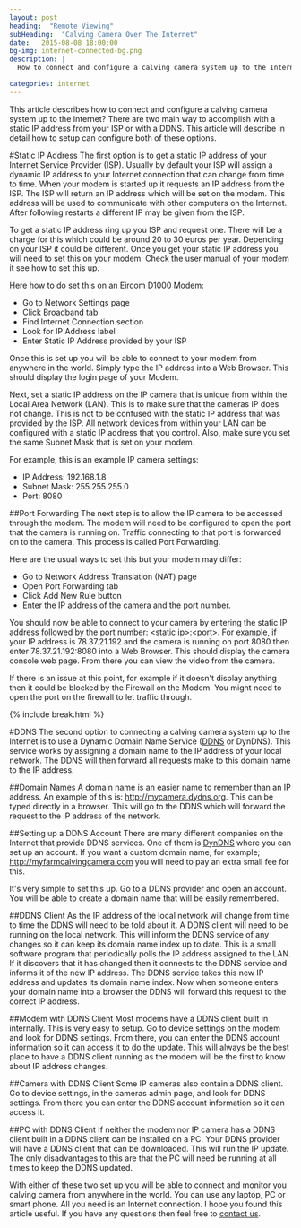 ```yaml
---
layout: post
heading:  "Remote Viewing"
subHeading:  "Calving Camera Over The Internet"
date:   2015-08-08 18:00:00
bg-img: internet-connected-bg.png
description: |
  How to connect and configure a calving camera system up to the Internet? There are two main way to accomplish with a static IP address from your ISP or with a DDNS. This article will describe in detail how to setup can configure both of these options.

categories: internet
---
```


This article describes how to connect and configure a calving camera system up to the Internet? There are two main way to accomplish with a static IP address from your ISP or with a DDNS. This article will describe in detail how to setup can configure both of these options.

#Static IP Address
The first option is to get a static IP address of your Internet Service Provider (ISP). Usually by default your ISP will assign a dynamic IP address to your Internet connection that can change from time to time. 
When your modem is started up it requests an IP address from the ISP. The ISP will return an IP address which will be set on the modem. This address will be used to communicate with other computers on the Internet. After following restarts a different IP may be given from the ISP.

To get a static IP address ring up you ISP and request one. There will be a charge for this which could be around 20 to 30 euros per year. Depending on your ISP it could be different. Once you get your static IP address you will need to set this on your modem. Check the user manual of your modem it see how to set this up.

Here how to do set this on an Eircom D1000 Modem:

- Go to Network Settings page
- Click Broadband tab
- Find Internet Connection section
- Look for IP Address label
- Enter Static IP Address provided by your ISP

Once this is set up you will be able to connect to your modem from anywhere in the world. Simply type the IP address into a Web Browser. This should display the login page of your Modem. 

Next, set a static IP address on the IP camera that is unique from within the Local Area Network (LAN). This is to make sure that the cameras IP does not change. This is not to be confused with the static IP address that was provided by the ISP. All network devices from within your LAN can be configured with a static IP address that you control. Also, make sure you set the same Subnet Mask that is set on your modem.

For example, this is an example IP camera settings: 

- IP Address: 192.168.1.8
- Subnet Mask: 255.255.255.0
- Port: 8080

##Port Forwarding
The next step is to allow the IP camera to be accessed through the modem. The modem will need to be configured to open the port that the camera is running on. Traffic connecting to that port is forwarded on to the camera. This process is called Port Forwarding.


Here are the usual ways to set this but your modem may differ:

- Go to Network Address Translation (NAT) page
- Open Port Forwarding tab
- Click Add New Rule button
- Enter the IP address of the camera and the port number. 


You should now be able to connect to your camera by entering the static IP address followed by the port number:
&lt;static ip&gt;:&lt;port&gt;. 
For example, if your IP address is 78.37.21.192 and the camera is running on port 8080 then enter 78.37.21.192:8080 into a Web Browser. This should display the camera console web page. From there you can view the video from the camera.

If there is an issue at this point, for example if it doesn't display anything then it could be blocked by the Firewall on the Modem. You might need to open the port on the firewall to let traffic through.


{% include break.html %}

#DDNS
The second option to connecting a calving camera system up to the Internet is to use a Dynamic Domain Name Service ([DDNS](https://en.wikipedia.org/wiki/Dynamic_DNS) or DynDNS). This service works by assigning a domain name to the IP address of your local network. The DDNS will then forward all requests make to this domain name to the IP address.


##Domain Names
A domain name is an easier name to remember than an IP address. An example of this is: http://mycamera.dydns.org. This can be typed directly in a browser. This will go to the DDNS which will forward the request to the IP address of the network. 


##Setting up a DDNS Account
There are many different companies on the Internet that provide DDNS services. One of them is [DynDNS](http://dyn.com/dns/) where you can set up an account. If you want a custom domain name, for example; http://myfarmcalvingcamera.com you will need to pay an extra small fee for this.

It's very simple to set this up. Go to a DDNS provider and open an account. You will be able to create a domain name that will be easily remembered.

##DDNS Client
As the IP address of the local network will change from time to time the DDNS will need to be told about it. A DDNS client will need to be running on the local network. This will inform the DDNS service of any changes so it can keep its domain name index up to date. This is a small software program that periodically polls the IP address assigned to the LAN. If it discovers that it has changed then it connects to the DDNS service and informs it of the new IP address. The DDNS service takes this new IP address and updates its domain name index. Now when someone enters your domain name into a browser the DDNS will forward this request to the correct IP address.

##Modem with DDNS Client
Most modems have a DDNS client built in internally. This is very easy to setup. Go to device settings on the modem and look for DDNS settings. From there, you can enter the DDNS account information so it can access it to do the update. This will always be the best place to have a DDNS client running as the modem will be the first to know about IP address changes.

##Camera with DDNS Client
Some IP cameras also contain a DDNS client. Go to device settings, in the cameras admin page, and look for DDNS settings. From there you can enter the DDNS account information so it can access it.

##PC with DDNS Client
If neither the modem nor IP camera has a DDNS client built in a DDNS client can be installed on a PC. Your DDNS provider will have a DDNS client that can be downloaded. This will run the IP update. The only disadvantages to this are that the PC will need be running at all times to keep the DDNS updated.


With either of these two set up you will be able to connect and monitor you calving camera from anywhere in the world. You can use any laptop, PC or smart phone. All you need is an Internet connection. I hope you found this article useful. If you have any questions then feel free to [contact us](/contact). 